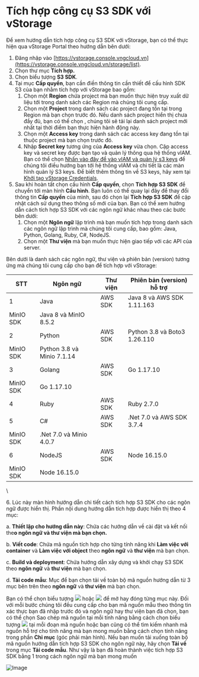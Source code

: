 # Tích hợp công cụ S3 SDK với vStorage

Để xem hướng dẫn tích hợp công cụ S3 SDK với vStorage, bạn có thể thực hiện qua vStorage Portal theo hướng dẫn bên dưới: 

1. Đăng nhập vào [https://vstorage.console.vngcloud.vn](https://vstorage.console.vngcloud.vn/storage/list).
2. Chọn thư mục **Tích hợp.**
3. Chọn biểu tượng **S3 SDK**.
4. Tại mục **Cấp quyền**, bạn cần điền thông tin cần thiết để cấu hình SDK S3 của bạn nhằm tích hợp với vStorage bao gồm:
   1. Chọn một **Region** chứa project mà bạn muốn thực hiện truy xuất dữ liệu tới trong danh sách các Region mà chúng tôi cung cấp.
   2. Chọn một **Project** trong danh sách các project đang tồn tại trong Region mà bạn chọn trước đó. Nếu danh sách project hiển thị chưa đầy đủ, bạn có thể chọn , chúng tôi sẽ tải lại danh sách project mới nhất tại thời điểm bạn thực hiện hành động này.
   3. Chọn một **Access key** trong danh sách các access key đang tồn tại thuộc project mà bạn chọn trước đó.
   4. Nhập **Secret key** tương ứng của **Access key** vừa chọn. Cặp access key và secret key được bạn tạo và quản lý thông qua hệ thống vIAM. Bạn có thể chọn [Nhấn vào đây để vào vIAM và quản lý s3 keys](https://hcm-3.console.vngcloud.vn/iam/vstorage-credentials/s3) để chúng tôi điều hướng bạn tới hệ thống vIAM và chi tiết là các màn hình quản lý S3 keys. Để biết thêm thông tin về S3 keys, hãy xem tại [Khởi tạo vStorage Credentials](https://docs.vngcloud.vn/vng-cloud-document/vn/vstorage/object-storage/vstorage-hcm03/quan-ly-truy-cap/quan-ly-tai-khoan-truy-cap-vstorage/tai-khoan-service-account/khoi-tao-vstorage-credentials).
5. Sau khi hoàn tất chọn cấu hình **Cấp quyền**, chọn **Tích hợp S3 SDK** để chuyển tới màn hình **Cấu hình**. Bạn luôn có thể quay lại đây để thay đổi thông tin **Cấp quyền** của mình, sau đó chọn lại **Tích hợp S3 SDK** để cập nhật cách sử dụng theo thông số mới của bạn. Bạn có thể xem hướng dẫn cách tích hợp S3 SDK với các ngôn ngữ khác nhau theo các bước bên dưới:
   1. Chọn một **Ngôn ngữ** lập trình mà bạn muốn tích hợp trong danh sách các ngôn ngữ lập trình mà chúng tôi cung cấp, bao gồm: Java, Python, Golang, Ruby, C#, NodeJS.
   2. Chọn một **Thư viện** mà bạn muốn thực hiện giao tiếp với các API của server.

Bên dưới là danh sách các ngôn ngữ, thư viện và phiên bản (version) tương ứng mà chúng tôi cung cấp cho bạn để tích hợp với vStorage:

| STT       | Ngôn ngữ                    | Thư viện | Phiên bản (version) hỗ trợ    |
| --------- | --------------------------- | -------- | ----------------------------- |
| 1         | Java                        | AWS SDK  | Java 8 và AWS SDK 1.11.163    |
| MinIO SDK | Java 8 và MinIO 8.5.2       |          |                               |
| 2         | Python                      | AWS SDK  | Python 3.8 và Boto3 1.26.110  |
| MinIO SDK | Python 3.8 và Minio 7.1.14  |          |                               |
| 3         | Golang                      | AWS SDK  | Go 1.17.10                    |
| MinIO SDK | Go 1.17.10                  |          |                               |
| 4         | Ruby                        | AWS SDK  | Ruby 2.7.0                    |
| 5         | C#                          | AWS SDK  | .Net 7.0 và AWS SDK 3.7.4     |
| MinIO SDK | .Net 7.0 và Minio 4.0.7     |          |                               |
| 6         | NodeJS                      | AWS SDK  | Node 16.15.0                  |
| MinIO SDK | Node 16.15.0                |          |                               |

\


6\. Lúc này màn hình hướng dẫn chi tiết cách tích hợp S3 SDK cho các ngôn ngữ được hiển thị. Phần nội dung hướng dẫn tích hợp được hiển thị theo 4 mục:

a. **Thiết lập cho hướng dẫn này**: Chứa các hướng dẫn về cài đặt và kết nối the**o ngôn ngữ và thư viện mà bạn chọn.**

b. **Viết code**: Chứa mã nguồn tích hợp cho từng tính năng khi **Làm việc với container** và **Làm việc với object** theo **ngôn ngữ** và **thư viện** mà bạn chọn.

c. **Build và deployment**: Chứa hướng dẫn xây dựng và khởi chạy S3 SDK theo **ngôn ngữ** và **thư viện** mà bạn chọn.

d. **Tải code mẫu**: Mục để bạn chọn tải về toàn bộ mã nguồn hướng dẫn từ 3 mục bên trên theo **ngôn ngữ** và **thư viện** mà bạn chọn.

Bạn có thể chọn biểu tượng ![](https://docs.vngcloud.vn/download/thumbnails/59805522/image2023-5-18\_13-37-39.png?version=1\&modificationDate=1689229600000\&api=v2) hoặc ![](https://docs.vngcloud.vn/download/thumbnails/59805522/image2023-5-18\_13-37-55.png?version=1\&modificationDate=1689229601000\&api=v2) để mở hay đóng từng mục này. Đối với mỗi bước chúng tôi đều cung cấp cho bạn mã nguồn mẫu theo thông tin xác thực bạn đã nhập trước đó và ngôn ngữ hay thư viện bạn đã chọn, bạn có thể chọn Sao chép mã nguồn tại mỗi tính năng bằng cách chọn biểu tượng ![](https://docs.vngcloud.vn/download/thumbnails/59805522/image2023-5-18\_13-38-42.png?version=1\&modificationDate=1689229601000\&api=v2) tại mỗi đoạn mã nguồn hoặc bạn cũng có thể tìm kiếm nhanh mã nguồn hỗ trợ cho tính năng mà bạn mong muốn bằng cách chọn tính năng trong phần **Chỉ mục** (góc phải màn hình). Nếu bạn muốn tải xuống toàn bộ mã nguồn hướng dẫn tích hợp S3 SDK cho ngôn ngữ này, hãy chọn **Tải về** trong mục **Tải code mẫu**. Như vậy là bạn đã hoàn thành việc tích hợp S3 SDK bằng 1 trong cách ngôn ngữ mà bạn mong muốn

![Image](https://github.com/vngcloud/docs/blob/main/Vietnamese/.gitbook/assets/Tich_hop_S3_SDK.gif?raw=true)
